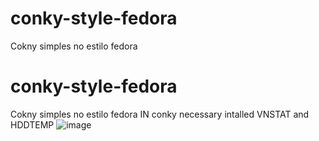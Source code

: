 # conky-style-fedora
Cokny simples no estilo fedora
# conky-style-fedora
Cokny simples no estilo fedora
IN conky necessary intalled VNSTAT and HDDTEMP
![image](https://user-images.githubusercontent.com/78483475/113492506-215e9880-94ae-11eb-81d5-ffbc820dc0ab.png)
